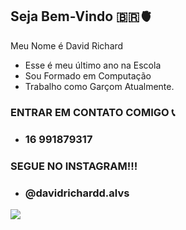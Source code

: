 ## Seja Bem-Vindo 🇧🇷🫀
Meu Nome é David Richard

- Esse é meu último ano na Escola
- Sou Formado em Computação
- Trabalho como Garçom Atualmente.

### ENTRAR EM CONTATO COMIGO 📞
- ### 16 991879317
### SEGUE NO INSTAGRAM!!!
- ### @davidrichardd.alvs

![](https://tenor.com/pt-BR/view/neymar-neymar-jr-neymar-celebration-neymar-dance-neymar-dive-gif-25425357)
